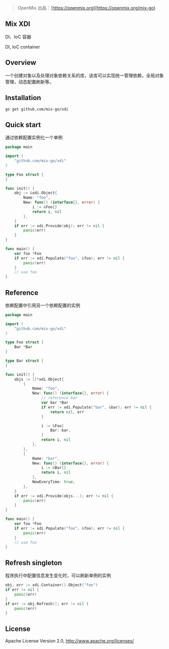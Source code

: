 > OpenMix 出品：[https://openmix.org](https://openmix.org/mix-go)

## Mix XDI

DI、IoC 容器

DI, IoC container

## Overview

一个创建对象以及处理对象依赖关系的库，该库可以实现统一管理依赖，全局对象管理，动态配置刷新等。

## Installation

```
go get github.com/mix-go/xdi
```

## Quick start

通过依赖配置实例化一个单例

```go
package main

import (
    "github.com/mix-go/xdi"
)

type Foo struct {
}

func init() {
    obj := &xdi.Object{
        Name: "foo",
        New: func() (interface{}, error) {
            i := &Foo{}
            return i, nil
        },
    }
    if err := xdi.Provide(obj); err != nil {
        panic(err)
    }
}

func main() {
    var foo *Foo
    if err := xdi.Populate("foo", &foo); err != nil {
        panic(err)
    }
    // use foo
}
```

## Reference

依赖配置中引用另一个依赖配置的实例

```go
package main

import (
    "github.com/mix-go/xdi"
)

type Foo struct {
    Bar *Bar
}

type Bar struct {
}

func init() {
    objs := []*xdi.Object{
        {
            Name: "foo",
            New: func() (interface{}, error) {
                // reference bar
                var bar *Bar
                if err := xdi.Populate("bar", &bar); err != nil {
                    return nil, err
                }

                i := &Foo{
                    Bar: bar,
                }
                return i, nil
            },
        },
        {
            Name: "bar",
            New: func() (interface{}, error) {
                i := &Bar{}
                return i, nil
            },
            NewEveryTime: true,
        },
    }
    if err := xdi.Provide(objs...); err != nil {
        panic(err)
    }
}

func main() {
    var foo *Foo
    if err := xdi.Populate("foo", &foo); err != nil {
        panic(err)
    }
    // use foo
}
```

## Refresh singleton

程序执行中配置信息发生变化时，可以刷新单例的实例

```go
obj, err := xdi.Container().Object("foo")
if err != nil {
    panic(err)
}
if err := obj.Refresh(); err != nil {
    panic(err)
}
```

## License

Apache License Version 2.0, http://www.apache.org/licenses/

